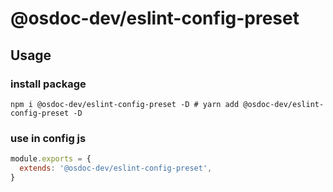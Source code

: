 # @osdoc-dev/eslint-config-preset

## Usage

### install package

```
npm i @osdoc-dev/eslint-config-preset -D # yarn add @osdoc-dev/eslint-config-preset -D
```

### use in config js

```javascript
module.exports = {
  extends: '@osdoc-dev/eslint-config-preset',
}
```
